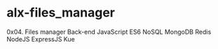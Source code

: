 # alx-files_manager
0x04. Files manager Back-end JavaScript ES6 NoSQL MongoDB Redis NodeJS ExpressJS Kue
